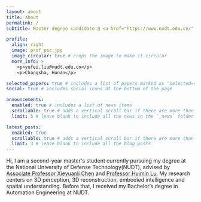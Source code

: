 ```yaml
---
layout: about
title: about
permalink: /
subtitle: Master degree candidate @ <a href="https://www.nudt.edu.cn/" target="_blank">National University of Defense Technology</a>

profile:
  align: right
  image: prof_pic.jpg
  image_circular: true # crops the image to make it circular
  more_info: >
    <p>yufei.liu@nudt.edu.cn</p>
    <p>Changsha, Hunan</p>

selected_papers: true # includes a list of papers marked as "selected={true}"
social: true # includes social icons at the bottom of the page

announcements:
  enabled: true # includes a list of news items
  scrollable: true # adds a vertical scroll bar if there are more than 3 news items
  limit: 5 # leave blank to include all the news in the `_news` folder

latest_posts:
  enabled: true
  scrollable: true # adds a vertical scroll bar if there are more than 3 new posts items
  limit: 3 # leave blank to include all the blog posts
---
```

Hi, I am a second-year master's student currently pursuing my degree at the National University of Defense Technology(NUDT), advised by  <a href="https://chen-xieyuanli.github.io" target="_blank">Associate Professor Xieyuanli Chen</a> and <a href="https://scholar.google.com/citations?user=cp-6u7wAAAAJ&hl=zh-CN" target="_blank">Professor Huimin Lu</a>. My research centers on 3D perception, 3D reconstruction, embodied intelligence and spatial understanding. Before that, I received my Bachelor’s degree in Automation Engineering at NUDT.

